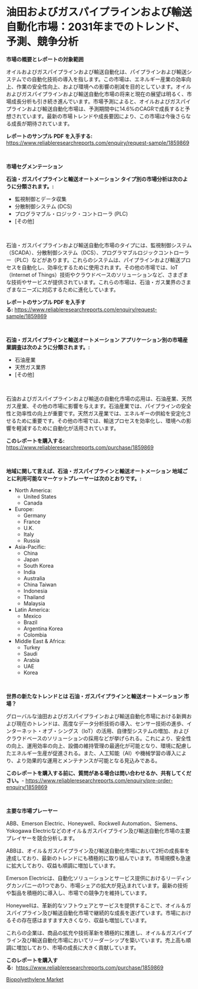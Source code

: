 <p><h1>油田およびガスパイプラインおよび輸送自動化市場：2031年までのトレンド、予測、競争分析</h1></p><p><strong>市場の概要とレポートの対象範囲</strong></p>
<p><p>オイルおよびガスパイプラインおよび輸送自動化は、パイプラインおよび輸送システムでの自動化技術の導入を指します。この市場は、エネルギー産業の効率向上、作業の安全性向上、および環境への影響の削減を目的としています。オイルおよびガスパイプラインおよび輸送自動化市場の将来と現在の展望は明るく、市場成長分析も引き続き進んでいます。市場予測によると、オイルおよびガスパイプラインおよび輸送自動化市場は、予測期間中に14.6%のCAGRで成長すると予想されています。最新の市場トレンドや成長要因により、この市場は今後さらなる成長が期待されています。</p></p>
<p><strong>レポートのサンプル PDF を入手する:</strong> <a href="https://www.reliableresearchreports.com/enquiry/request-sample/1859869">https://www.reliableresearchreports.com/enquiry/request-sample/1859869</a></p>
<p>&nbsp;</p>
<p><strong>市場セグメンテーション</strong></p>
<p><strong>石油・ガスパイプラインと輸送オートメーション タイプ別の市場分析は次のように分類されます。:</strong></p>
<p><ul><li>監視制御とデータ収集</li><li>分散制御システム (DCS)</li><li>プログラマブル・ロジック・コントローラ (PLC)</li><li>[その他]</li></ul></p>
<p>&nbsp;</p>
<p><p>石油・ガスパイプラインおよび輸送自動化市場のタイプには、監視制御システム（SCADA）、分散制御システム（DCS）、プログラマブルロジックコントローラー（PLC）などがあります。これらのシステムは、パイプラインおよび輸送プロセスを自動化し、効率化するために使用されます。その他の市場では、IoT（Internet of Things）技術やクラウドベースのソリューションなど、さまざまな技術やサービスが提供されています。これらの市場は、石油・ガス業界のさまざまなニーズに対応するために進化しています。</p></p>
<p><strong>レポートのサンプル PDF を入手する:</strong>&nbsp;<a href="https://www.reliableresearchreports.com/enquiry/request-sample/1859869">https://www.reliableresearchreports.com/enquiry/request-sample/1859869</a></p>
<p>&nbsp;</p>
<p><strong> 石油・ガスパイプラインと輸送オートメーション アプリケーション別の市場産業調査は次のように分類されます。:</strong></p>
<p><ul><li>石油産業</li><li>天然ガス業界</li><li>[その他]</li></ul></p>
<p>&nbsp;</p>
<p><p>石油およびガスパイプラインおよび輸送の自動化市場の応用は、石油産業、天然ガス産業、その他の市場に影響を与えます。石油産業では、パイプラインの安全性と効率性の向上が重要です。天然ガス産業では、エネルギーの供給を安定化させるために重要です。その他の市場では、輸送プロセスを効率化し、環境への影響を軽減するために自動化が活用されています。</p></p>
<p><strong>このレポートを購入する:</strong>&nbsp; <a href="https://www.reliableresearchreports.com/purchase/1859869">https://www.reliableresearchreports.com/purchase/1859869</a></p>
<p>&nbsp;</p>
<p><strong>地域に関して言えば、石油・ガスパイプラインと輸送オートメーション 地域ごとに利用可能なマーケットプレーヤーは次のとおりです。:</strong></p>
<p><ul>
    <li>
        North America:
        <ul>
            <li>United States</li>
            <li>Canada</li>
        </ul>
    </li>
    <li>
        Europe:
        <ul>
            <li>Germany</li>
            <li>France</li>
            <li>U.K.</li>
            <li>Italy</li>
            <li>Russia</li>
        </ul>
    </li>
    <li>
        Asia-Pacific:
        <ul>
            <li>China</li>
            <li>Japan</li>
            <li>South Korea</li>
            <li>India</li>
            <li>Australia</li>
            <li>China Taiwan</li>
            <li>Indonesia</li>
            <li>Thailand</li>
            <li>Malaysia</li>
        </ul>
    </li>
    <li>
        Latin America:
        <ul>
            <li>Mexico</li>
            <li>Brazil</li>
            <li>Argentina Korea</li>
            <li>Colombia</li>
        </ul>
    </li>
    <li>
        Middle East & Africa:
        <ul>
            <li>Turkey</li>
            <li>Saudi</li>
            <li>Arabia</li>
            <li>UAE</li>
            <li>Korea</li>
        </ul>
    </li>
    </ul></p>
<p>&nbsp;</p>
<p><strong>世界の新たなトレンドとは 石油・ガスパイプラインと輸送オートメーション 市場？</strong></p>
<p><p>グローバルな油田およびガスパイプラインおよび輸送自動化市場における新興および現在のトレンドは、高度なデータ分析技術の導入、センサー技術の進歩、インターネット・オブ・シングス（IoT）の活用、自律型システムの増加、およびクラウドベースのソリューションの採用などが挙げられる。これにより、安全性の向上、運用効率の向上、設備の維持管理の最適化が可能となり、環境に配慮したエネルギー生産が促進される。また、人工知能（AI）や機械学習の導入により、より効果的な運用とメンテナンスが可能となる見込みである。</p></p>
<p><strong>このレポートを購入する前に、質問がある場合は問い合わせるか、共有してください。</strong>- <a href="https://www.reliableresearchreports.com/enquiry/pre-order-enquiry/1859869">https://www.reliableresearchreports.com/enquiry/pre-order-enquiry/1859869</a></p>
<p>&nbsp;</p>
<p><strong>主要な市場プレーヤー</strong></p>
<p><p>ABB、Emerson Electric、Honeywell、Rockwell Automation、Siemens、Yokogawa Electricなどのオイル＆ガスパイプライン及び輸送自動化市場の主要プレイヤーを競合分析します。</p><p>ABBは、オイル＆ガスパイプライン及び輸送自動化市場において2桁の成長率を達成しており、最新のトレンドにも積極的に取り組んでいます。市場規模も急速に拡大しており、収益も順調に増加しています。</p><p>Emerson Electricは、自動化ソリューションとサービス提供におけるリーディングカンパニーの1つであり、市場シェアの拡大が見込まれています。最新の技術や製品を積極的に導入し、市場での競争力を維持しています。</p><p>Honeywellは、革新的なソフトウェアとサービスを提供することで、オイル＆ガスパイプライン及び輸送自動化市場で継続的な成長を遂げています。市場におけるその存在感はますます大きくなり、収益も増加しています。</p><p>これらの企業は、商品の拡充や技術革新を積極的に推進し、オイル＆ガスパイプライン及び輸送自動化市場においてリーダーシップを築いています。売上高も順調に増加しており、市場の成長に大きく貢献しています。</p></p>
<p><strong>このレポートを購入する:</strong>&nbsp;&nbsp;<a href="https://www.reliableresearchreports.com/purchase/1859869">https://www.reliableresearchreports.com/purchase/1859869</a></p>
<p><p><a href="https://github.com/Angelnienowdseej3e45z3p8c/Market-Research-Report-List-1/blob/main/biopolyethylene-market.md">Biopolyethylene Market</a></p></p>